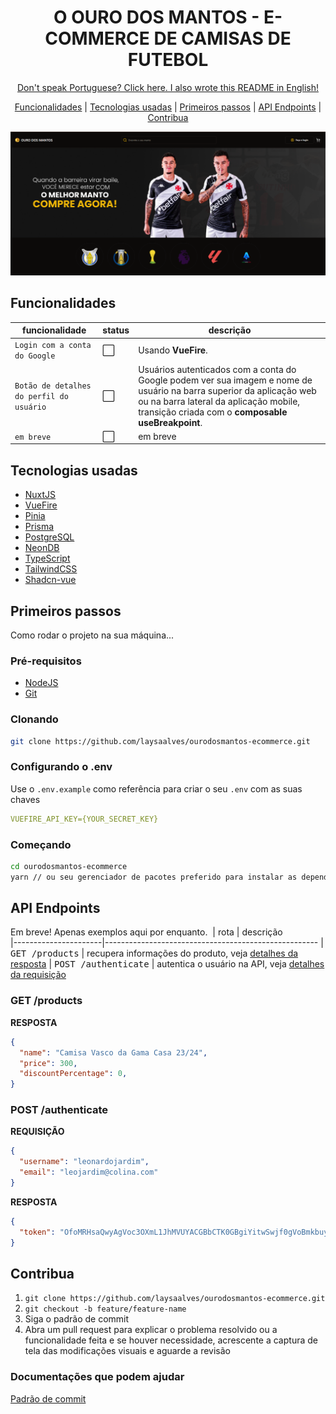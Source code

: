 <h1 align="center" style="font-weight: bold;">O OURO DOS MANTOS - E-COMMERCE DE CAMISAS DE FUTEBOL</h1>
<p align="center" style="font-weight: semibold;">
<a href="https://github.com/laysaalves/ourodosmantos-ecommerce/blob/main/README.md">Don't speak Portuguese? Click here. I also wrote this README in English!</a>
</p>

<p align="center">
  <a href="#feat">Funcionalidades</a> |
  <a href="#techs">Tecnologias usadas</a> |  
  <a href="#started">Primeiros passos</a> | 
  <a href="#routes">API Endpoints</a> |
  <a href="#contribute">Contribua</a>
</p>

<p align="center">
  <img alt="Página inicial do projeto" width="600px" src="./.github/assets/print-home.PNG" />
<p>

<h2 id="feat">Funcionalidades</h2>

| funcionalidade | status | descrição    
| ------------- | ------------- | ------------- |
| `Login com a conta do Google` | :white_large_square:  | Usando **VueFire**.  
| `Botão de detalhes do perfil do usuário` | :white_large_square:  | Usuários autenticados com a conta do Google podem ver sua imagem e nome de usuário na barra superior da aplicação web ou na barra lateral da aplicação mobile, transição criada com o **composable useBreakpoint**.
| `em breve` | :white_large_square: | em breve

<h2 id="techs">Tecnologias usadas</h2>

- [NuxtJS](https://nuxtjs.org/)
- [VueFire](https://vuefire.vuejs.org/)
- [Pinia](https://pinia.vuejs.org/)
- [Prisma](https://www.prisma.io/)
- [PostgreSQL](https://www.postgresql.org/)
- [NeonDB](https://neon.tech/docs/introduction)
- [TypeScript](https://www.typescriptlang.org/)
- [TailwindCSS](https://tailwindcss.com/)
- [Shadcn-vue](https://www.shadcn-vue.com/)

<h2 id="started">Primeiros passos</h2>

Como rodar o projeto na sua máquina...

<h3>Pré-requisitos</h3>

- [NodeJS](https://nodejs.org/en)
- [Git](https://git-scm.com/)

<h3>Clonando</h3>

```bash
git clone https://github.com/laysaalves/ourodosmantos-ecommerce.git
```

<h3>Configurando o .env</h2>

Use o `.env.example` como referência para criar o seu `.env` com as suas chaves

```yaml
VUEFIRE_API_KEY={YOUR_SECRET_KEY}
```

<h3>Começando</h3>

```bash
cd ourodosmantos-ecommerce
yarn // ou seu gerenciador de pacotes preferido para instalar as dependências
```

<h2 id="routes">API Endpoints</h2>

Em breve! Apenas exemplos aqui por enquanto.
​
| rota               | descrição                                          
|----------------------|-----------------------------------------------------
| <kbd>GET /products</kbd> | recupera informações do produto, veja [detalhes da resposta](#get-product-detail)
| <kbd>POST /authenticate</kbd> | autentica o usuário na API, veja [detalhes da requisição](#post-auth-detail)

<h3 id="get-product-detail">GET /products</h3>

**RESPOSTA**

```json
{
  "name": "Camisa Vasco da Gama Casa 23/24",
  "price": 300,
  "discountPercentage": 0,
}
```

<h3 id="post-auth-detail">POST /authenticate</h3>

**REQUISIÇÃO**

```json
{
  "username": "leonardojardim",
  "email": "leojardim@colina.com"
}
```

**RESPOSTA**

```json
{
  "token": "OfoMRHsaQwyAgVoc3OXmL1JhMVUYACGBbCTK0GBgiYitwSwjf0gVoBmkbuyy0pSk"
}
```

<h2 id="contribute">Contribua</h2>

1. `git clone https://github.com/laysaalves/ourodosmantos-ecommerce.git`
2. `git checkout -b feature/feature-name`
3. Siga o padrão de commit
4. Abra um pull request para explicar o problema resolvido ou a funcionalidade feita e se houver necessidade, acrescente a captura de tela das modificações visuais e aguarde a revisão

<h3>Documentações que podem ajudar</h3>

[Padrão de commit](https://www.conventionalcommits.org/en/v1.0.0/)
